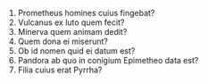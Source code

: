 1. Prometheus homines cuius fingebat? 
2. Vulcanus ex luto quem fecit?
3. Minerva quem animam dedit?
4. Quem dona ei miserunt?
5. Ob id nomen quid ei datum est?
6. Pandora ab quo in conigium Epimetheo data est?
7. Filia cuius erat Pyrrha?
